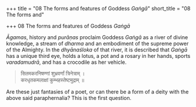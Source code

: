 +++
title = "08 The forms and features of Goddess *Gaṅgā*"
short_title = "08 The forms and"

+++
08 The forms and features of Goddess *Gaṅgā*


*Āgamas*, history and *purāṇas* proclaim Goddess *Gaṅgā* as a river of divine knowledge, a stream of *dharma* and an embodiment of the supreme power of the Almighty. In the *dhyānaśloka* of that river, it is described that *Gaṅgā* has a unique third eye, holds a lotus, a pot and a rosary in her hands, sports *varadamudrā*, and has a crocodile as her vehicle.

> सितमकरनिषण्णां शुभ्रवर्णां त्रिनेत्राम् ।  
> करधृतकमलाक्षां कुम्भहस्तेष्टमुद्राम् ॥ 

Are these just fantasies of a poet, or can there be a form of a deity with the above said paraphernalia? This is the first question.
